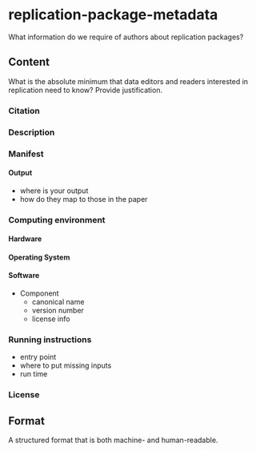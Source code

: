 # replication-package-metadata
What information do we require of authors about replication packages?

## Content
What is the absolute minimum that data editors and readers interested in replication need to know? Provide justification.
### Citation
### Description
### Manifest
#### Output
- where is your output
- how do they map to those in the paper
### Computing environment
#### Hardware
#### Operating System
#### Software
- Component
  - canonical name
  - version number
  - license info
### Running instructions
- entry point
- where to put missing inputs
- run time
### License
## Format
A structured format that is both machine- and human-readable.
